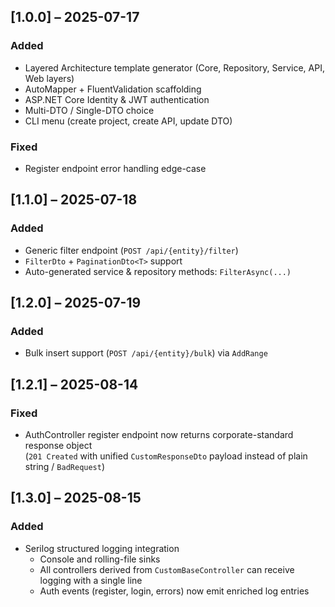 ## [1.0.0] – 2025-07-17
### Added
- Layered Architecture template generator (Core, Repository, Service, API, Web layers)  
- AutoMapper + FluentValidation scaffolding  
- ASP.NET Core Identity & JWT authentication  
- Multi-DTO / Single-DTO choice  
- CLI menu (create project, create API, update DTO)

### Fixed
- Register endpoint error handling edge-case

## [1.1.0] – 2025-07-18
### Added
- Generic filter endpoint (`POST /api/{entity}/filter`)  
- `FilterDto` + `PaginationDto<T>` support  
- Auto-generated service & repository methods: `FilterAsync(...)`

## [1.2.0] – 2025-07-19
### Added
- Bulk insert support (`POST /api/{entity}/bulk`) via `AddRange`

## [1.2.1] – 2025-08-14
### Fixed
- AuthController register endpoint now returns corporate-standard response object  
  (`201 Created` with unified `CustomResponseDto` payload instead of plain string / `BadRequest`)

## [1.3.0] – 2025-08-15
### Added
- Serilog structured logging integration  
  - Console and rolling-file sinks  
  - All controllers derived from `CustomBaseController` can receive logging with a single line  
  - Auth events (register, login, errors) now emit enriched log entries
